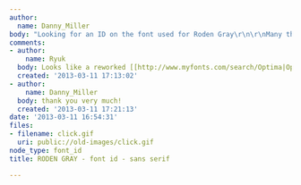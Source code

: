 ```yaml
---
author:
  name: Danny_Miller
body: "Looking for an ID on the font used for Roden Gray\r\n\r\nMany thanks in advance,\r\nDanny[img:sites/default/files/old-images/click_6735.gif]"
comments:
- author:
    name: Ryuk
  body: Looks like a reworked [[http://www.myfonts.com/search/Optima|Optima]] to me.
  created: '2013-03-11 17:13:02'
- author:
    name: Danny_Miller
  body: thank you very much!
  created: '2013-03-11 17:21:13'
date: '2013-03-11 16:54:31'
files:
- filename: click.gif
  uri: public://old-images/click.gif
node_type: font_id
title: RODEN GRAY - font id - sans serif

---
```

